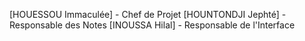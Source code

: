[HOUESSOU Immaculée] - Chef de Projet
[HOUNTONDJI Jephté] - Responsable des Notes
[INOUSSA Hilal] - Responsable de l'Interface
